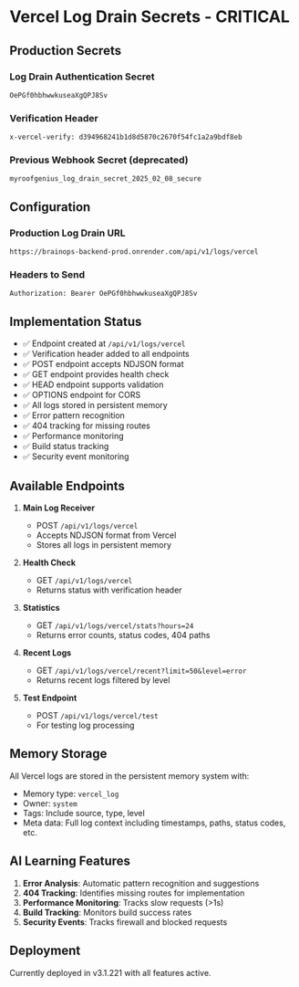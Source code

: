 # Vercel Log Drain Secrets - CRITICAL

## Production Secrets

### Log Drain Authentication Secret
```
OePGf0hbhwwkuseaXgQPJ8Sv
```

### Verification Header
```
x-vercel-verify: d394968241b1d8d5870c2670f54fc1a2a9bdf8eb
```

### Previous Webhook Secret (deprecated)
```
myroofgenius_log_drain_secret_2025_02_08_secure
```

## Configuration

### Production Log Drain URL
```
https://brainops-backend-prod.onrender.com/api/v1/logs/vercel
```

### Headers to Send
```
Authorization: Bearer OePGf0hbhwwkuseaXgQPJ8Sv
```

## Implementation Status

- ✅ Endpoint created at `/api/v1/logs/vercel`
- ✅ Verification header added to all endpoints
- ✅ POST endpoint accepts NDJSON format
- ✅ GET endpoint provides health check
- ✅ HEAD endpoint supports validation
- ✅ OPTIONS endpoint for CORS
- ✅ All logs stored in persistent memory
- ✅ Error pattern recognition
- ✅ 404 tracking for missing routes
- ✅ Performance monitoring
- ✅ Build status tracking
- ✅ Security event monitoring

## Available Endpoints

1. **Main Log Receiver**
   - POST `/api/v1/logs/vercel`
   - Accepts NDJSON format from Vercel
   - Stores all logs in persistent memory

2. **Health Check**
   - GET `/api/v1/logs/vercel`
   - Returns status with verification header

3. **Statistics**
   - GET `/api/v1/logs/vercel/stats?hours=24`
   - Returns error counts, status codes, 404 paths

4. **Recent Logs**
   - GET `/api/v1/logs/vercel/recent?limit=50&level=error`
   - Returns recent logs filtered by level

5. **Test Endpoint**
   - POST `/api/v1/logs/vercel/test`
   - For testing log processing

## Memory Storage

All Vercel logs are stored in the persistent memory system with:
- Memory type: `vercel_log`
- Owner: `system`
- Tags: Include source, type, level
- Meta data: Full log context including timestamps, paths, status codes, etc.

## AI Learning Features

1. **Error Analysis**: Automatic pattern recognition and suggestions
2. **404 Tracking**: Identifies missing routes for implementation
3. **Performance Monitoring**: Tracks slow requests (>1s)
4. **Build Tracking**: Monitors build success rates
5. **Security Events**: Tracks firewall and blocked requests

## Deployment

Currently deployed in v3.1.221 with all features active.